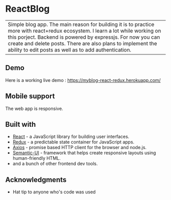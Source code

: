 # ReactBlog
<table>
<tr>
<td>
   Simple blog app. The main reason for building it is to practice more with react+redux ecosystem. 
   I learn a lot while working on this porject. Backend is powered by expressjs. For now you can create and delete posts. 
   There are also plans to implement the ability to edit posts as well as to add authentication. 
</tr>
</table>


## Demo
Here is a working live demo : https://myblog-react-redux.herokuapp.com/

## Mobile support
The web app is responsive.

## Built with

- [React](https://facebook.github.io/react/) - a JavaScript library for building user interfaces.
- [Redux](http://mongoosejs.com/docs/guide.html) - a predictable state container for JavaScript apps.
- [Axios](https://github.com/mzabriskie/axios) - promise based HTTP client for the browser and node.js.
- [Semantic-UI](https://semantic-ui.com/) - framework that helps create responsive layouts using human-friendly HTML.
- and a bunch of other frontend dev tools.


## Acknowledgments

* Hat tip to anyone who's code was used
